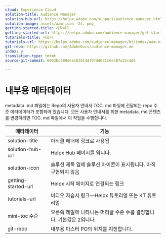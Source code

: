 ```yaml
---
cloud: Experience-Cloud
solution-title: Audience Manager
solution-hub-url: https://helpx.adobe.com/support/audience-manager.html
solution-image: assets/aam-icon -24. png
getting-started-title: 시작하기
getting-started-url: https://helpx.adobe.com/audience-manager/get-started.html
tutorials-title: 자습서
tutorials-url: https://helpx.adobe.com/audience-manager/kt/index/aam-videos.html
git-repo: https://github.com/AdobeDocs/audience-manager.en
index: y
translation-type: tm+mt
source-git-commit: 6002bc689dea162014d197d4081c6ec87a22c4d4

---
```



# 내부용 메타데이터

metadata. md 파일에는 Repo의 사용자 안내서 TOC. md 파일에 전달되는 repo 수준 메타데이터가 포함되어 있습니다. 모든 사용자 안내서를 위한 metadata. md 콘텐츠를 변경하려면 TOC. md 파일에서 이 작업을 수행합니다.

| 메타데이터 | 기능 |
|--- |--- |
| solution-title | 아티클 헤더에 링크로 사용됨 |
| solution-hub-url | Helpx Hub 페이지를 엽니다. |
| solution-icon | 솔루션 제목 옆에 솔루션 아이콘이 표시됩니다. 아직 구현되지 않음 |
| getting-started-url | Helpx 시작 페이지로 연결되는 링크 |
| tutorials-url | 비디오 자습서 링크—Helpx 튜토리얼 또는 KT 튜토리얼 |
| mini-toc 수준 | 오른쪽 레일에 나타나는 머리글 수준 수를 결정합니다. 기본값은 2입니다. |
| git-repo | 내부용 마스터 PO의 위치를 지정합니다. |
